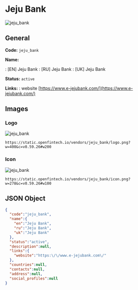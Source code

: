 
# Jeju Bank 
![jeju_bank](https://static.openfintech.io/vendors/jeju_bank/logo.png?w=400&c=v0.59.26#w200)  

## General 
 
**Code:** `jeju_bank` 
 
**Name:** 
 
:	[EN] Jeju Bank 
:	[RU] Jeju Bank 
:	[UK] Jeju Bank 
 
**Status:** `active` 
 
**Links:** 
: website [https://www.e-jejubank.com/](https://www.e-jejubank.com/) 
 

## Images 

### Logo 
 
![jeju_bank](https://static.openfintech.io/vendors/jeju_bank/logo.png?w=400&c=v0.59.26#w200)  

```
https://static.openfintech.io/vendors/jeju_bank/logo.png?w=400&c=v0.59.26#w200
```  

### Icon 
 
![jeju_bank](https://static.openfintech.io/vendors/jeju_bank/icon.png?w=278&c=v0.59.26#w100)  

```
https://static.openfintech.io/vendors/jeju_bank/icon.png?w=278&c=v0.59.26#w100
```  

## JSON Object 

```json
{
  "code":"jeju_bank",
  "name":{
    "en":"Jeju Bank",
    "ru":"Jeju Bank",
    "uk":"Jeju Bank"
  },
  "status":"active",
  "description":null,
  "links":{
    "website":"https:\/\/www.e-jejubank.com\/"
  },
  "countries":null,
  "contacts":null,
  "address":null,
  "social_profiles":null
}
```  
